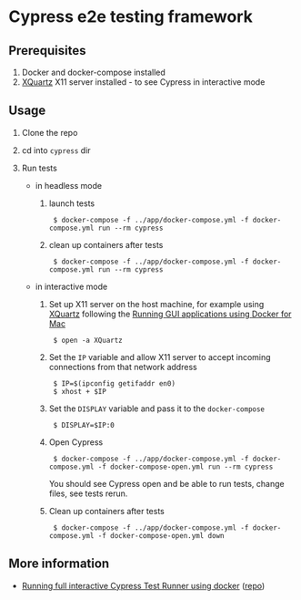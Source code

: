 # Cypress e2e testing framework

## Prerequisites

1. Docker and docker-compose installed
1. [XQuartz](https://www.xquartz.org/) X11 server installed - to see Cypress in interactive mode

## Usage

1. Clone the repo

1. cd into `cypress` dir

1. Run tests

    * in headless mode

        1. launch tests

                $ docker-compose -f ../app/docker-compose.yml -f docker-compose.yml run --rm cypress

        1. clean up containers after tests

                $ docker-compose -f ../app/docker-compose.yml -f docker-compose.yml run --rm cypress

    * in interactive mode

        1. Set up X11 server on the host machine, for example using [XQuartz](https://www.xquartz.org/) following the [Running GUI applications using Docker for Mac](https://sourabhbajaj.com/blog/2017/02/07/gui-applications-docker-mac/)

                $ open -a XQuartz

        1. Set the `IP` variable and allow X11 server to accept incoming connections from that network address

                $ IP=$(ipconfig getifaddr en0)
                $ xhost + $IP

        1. Set the `DISPLAY` variable and pass it to the `docker-compose`

                $ DISPLAY=$IP:0

        1. Open Cypress

                $ docker-compose -f ../app/docker-compose.yml -f docker-compose.yml -f docker-compose-open.yml run --rm cypress
            You should see Cypress open and be able to run tests, change files, see tests rerun.

        1. Clean up containers after tests

                $ docker-compose -f ../app/docker-compose.yml -f docker-compose.yml -f docker-compose-open.yml down


## More information

* [Running full interactive Cypress Test Runner using docker](https://www.cypress.io/blog/2019/05/02/run-cypress-with-a-single-docker-command/) ([repo](https://github.com/bahmutov/demo-docker-cypress-included))
